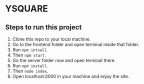 # YSQUARE

## Steps to run this project

1. Clone this repo to your local machine.
2. Go to the frontend folder and open terminal inside that folder.
3. Run `npm intsall`.
4. Then `npm start`.
5. Go the server folder now and open terminal there.
6. Run `npm install`.
7. Then `node index`.
8. Open localhost:3000 in your machine and enjoy the site.
